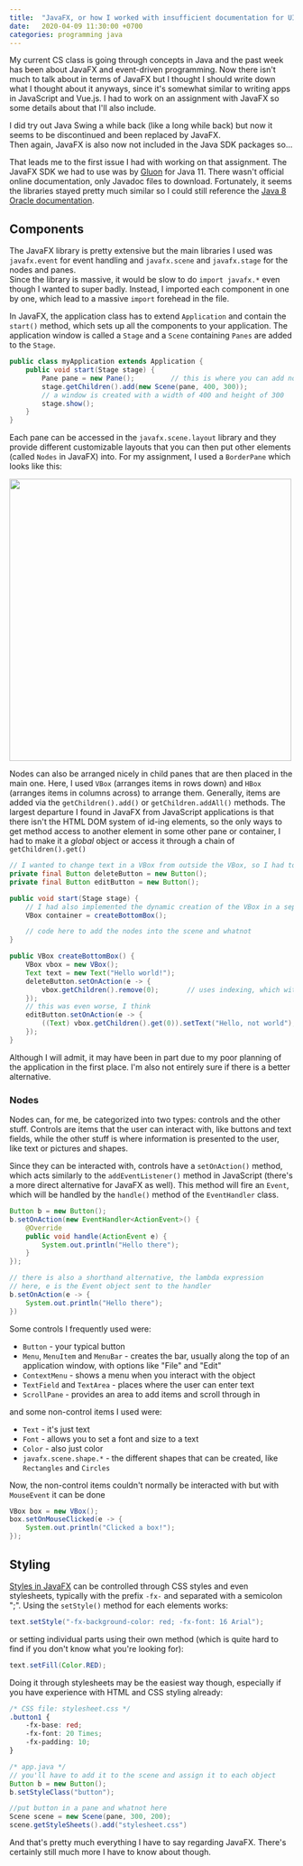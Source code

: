 ```yaml
---
title:  "JavaFX, or how I worked with insufficient documentation for UI design"
date:   2020-04-09 11:30:00 +0700
categories: programming java
---
```

My current CS class is going through concepts in Java and the past week has been about JavaFX and event-driven programming. 
Now there isn't much to talk about in terms of JavaFX but I thought I should write down what I thought about it anyways, 
since it's somewhat similar to writing apps in JavaScript and Vue.js. I had to work on an assignment with JavaFX so 
some details about that I'll also include.

I did try out Java Swing a while back (like a long while back) but now it seems to be discontinued and been replaced by JavaFX.  
Then again, JavaFX is also now not included in the Java SDK packages so...

That leads me to the first issue I had with working on that assignment. The JavaFX SDK we had to use was by [Gluon](https://gluonhq.com/products/javafx/) 
for Java 11. There wasn't official online documentation, only Javadoc files to download. Fortunately, it seems the libraries stayed pretty much similar 
so I could still reference the [Java 8 Oracle documentation](https://docs.oracle.com/javase/8/javafx/api/toc.htm).

## Components

The JavaFX library is pretty extensive but the main libraries I used was `javafx.event` for event handling and `javafx.scene` 
and `javafx.stage` for the nodes and panes.  
Since the library is massive, it would be slow to do `import javafx.*` even though I wanted to super badly. Instead, I imported each component in one by one, 
which lead to a massive `import` forehead in the file.

In JavaFX, the application class has to extend `Application` and contain the `start()` method, which sets up all the components to your application. 
The application window is called a `Stage` and a `Scene` containing `Panes` are added to the `Stage`.

```java
public class myApplication extends Application {
    public void start(Stage stage) {
        Pane pane = new Pane();         // this is where you can add nodes
        stage.getChildren().add(new Scene(pane, 400, 300));
        // a window is created with a width of 400 and height of 300
        stage.show();
    }
}
```

Each pane can be accessed in the `javafx.scene.layout` library and they provide different customizable layouts that you can then put other 
elements (called `Nodes` in JavaFX) into. For my assignment, I used a `BorderPane` which looks like this:

<img src="https://docs.oracle.com/javase/8/javafx/api/javafx/scene/layout/doc-files/borderpane.png" width="500">

Nodes can also be arranged nicely in child panes that are then placed in the main one. Here, I used `VBox` (arranges items in rows down) and `HBox` (arranges items in columns across) to arrange them. Generally, items are added via the `getChildren().add()` or `getChildren.addAll()` methods. The largest departure I found in JavaFX from JavaScript applications is 
that there isn't the HTML DOM system of id-ing elements, so the only ways to get method access to another element in some other pane or container, I had to make it a _global_ object 
or access it through a chain of `getChildren().get()`

```java
// I wanted to change text in a VBox from outside the VBox, so I had to do this
private final Button deleteButton = new Button();
private final Button editButton = new Button();

public void start(Stage stage) {
    // I had also implemented the dynamic creation of the VBox in a separate method, which added to the complexity
    VBox container = createBottomBox();

    // code here to add the nodes into the scene and whatnot
}

public VBox createBottomBox() {
    VBox vbox = new VBox();
    Text text = new Text("Hello world!");
    deleteButton.setOnAction(e -> {
        vbox.getChildren().remove(0);       // uses indexing, which with lots of elements inside gets pretty wacky
    });
    // this was even worse, I think
    editButton.setOnAction(e -> {
        ((Text) vbox.getChildren().get(0)).setText("Hello, not world");
    });
}
```

Although I will admit, it may have been in part due to my poor planning of the application in the first place. I'm also not entirely sure if there is a better alternative.

### Nodes

Nodes can, for me, be categorized into two types: controls and the other stuff. Controls are items that the user can interact with, like buttons and text fields, 
while the other stuff is where information is presented to the user, like text or pictures and shapes.

Since they can be interacted with, controls have a `setOnAction()` method, which acts similarly to the `addEventListener()` method in JavaScript
 (there's a more direct alternative for JavaFX as well). This method will fire an `Event`, which will be handled by the `handle()` method of the `EventHandler` class.

```java
Button b = new Button();
b.setOnAction(new EventHandler<ActionEvent>() {
    @Override
    public void handle(ActionEvent e) {
        System.out.println("Hello there");
    }
});

// there is also a shorthand alternative, the lambda expression
// here, e is the Event object sent to the handler
b.setOnAction(e -> {
    System.out.println("Hello there");
})
```

Some controls I frequently used were:

* `Button` - your typical button
* `Menu`, `MenuItem` and `MenuBar` - creates the bar, usually along the top of an application window, with options like "File" and "Edit"
* `ContextMenu` - shows a menu when you interact with the object
* `TextField` and `TextArea` - places where the user can enter text
* `ScrollPane` - provides an area to add items and scroll through in

and some non-control items I used were:

* `Text` - it's just text
* `Font` - allows you to set a font and size to a text
* `Color` - also just color
* `javafx.scene.shape.*` - the different shapes that can be created, like `Rectangles` and `Circles`

Now, the non-control items couldn't normally be interacted with but with `MouseEvent` it can be done

```java
VBox box = new VBox();
box.setOnMouseClicked(e -> {
    System.out.println("Clicked a box!");
});
```

## Styling

[Styles in JavaFX](https://docs.oracle.com/javase/8/javafx/api/javafx/scene/doc-files/cssref.html) can be controlled through CSS styles and even stylesheets, typically with the prefix `-fx-` and separated with a semicolon ";". Using the `setStyle()` method for each elements works:

```java
text.setStyle("-fx-background-color: red; -fx-font: 16 Arial");
```

or setting individual parts using their own method (which is quite hard to find if you don't know what you're looking for):

```java
text.setFill(Color.RED);
```

Doing it through stylesheets may be the easiest way though, especially if you have experience with HTML and CSS styling already:

```css
/* CSS file: stylesheet.css */
.button1 {
    -fx-base: red;
    -fx-font: 20 Times;
    -fx-padding: 10;
}
```

```java
/* app.java */
// you'll have to add it to the scene and assign it to each object
Button b = new Button();
b.setStyleClass("button");

//put button in a pane and whatnot here
Scene scene = new Scene(pane, 300, 200);
scene.getStyleSheets().add("stylesheet.css")
```

And that's pretty much everything I have to say regarding JavaFX. There's certainly still much more I have to know about though.